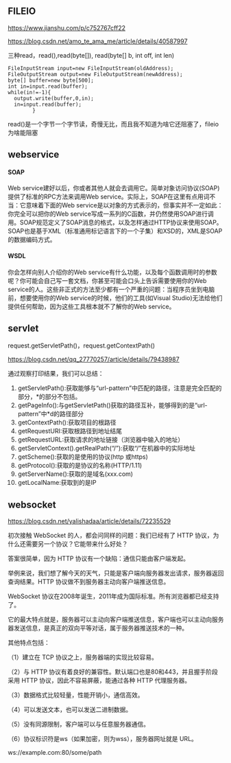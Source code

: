 ## FILEIO

https://www.jianshu.com/p/c752767cff22

https://blog.csdn.net/amo_te_ama_me/article/details/40587997

三种read，read(),read(byte[]), read(byte[] b, int off, int len)

```
FileInputStream input=new FileInputStream(oldAddress);
FileOutputStream output=new FileOutputStream(newAddress);
byte[] buffer=new byte[500];
int in=input.read(buffer);
while(in!=-1){
  output.write(buffer,0,in);
  in=input.read(buffer);
        }
```

read()是一个字节一个字节读，奇慢无比，而且我不知道为啥它还阻塞了，fileio为啥能阻塞

## webservice

#### SOAP

Web service建好以后，你或者其他人就会去调用它。简单对象访问协议(SOAP)提供了标准的RPC方法来调用Web service。实际上，SOAP在这里有点用词不当：它意味着下面的Web service是以对象的方式表示的，但事实并不一定如此：你完全可以把你的Web service写成一系列的C函数，并仍然使用SOAP进行调用。SOAP规范定义了SOAP消息的格式，以及怎样通过HTTP协议来使用SOAP。SOAP也是基于XML（标准通用标记语言下的一个子集）和XSD的，XML是SOAP的数据编码方式。

#### WSDL

你会怎样向别人介绍你的Web service有什么功能，以及每个函数调用时的参数呢？你可能会自己写一套文档，你甚至可能会口头上告诉需要使用你的Web service的人。这些非正式的方法至少都有一个严重的问题：当程序员坐到电脑前，想要使用你的Web service的时候，他们的工具(如Visual Studio)无法给他们提供任何帮助，因为这些工具根本就不了解你的Web service。


## servlet
request.getServletPath()，request.getContextPath()

https://blog.csdn.net/qq_27770257/article/details/79438987

通过观察打印结果，我们可以总结： 
1. getServletPath():获取能够与“url-pattern”中匹配的路径，注意是完全匹配的部分，*的部分不包括。 
2. getPageInfo():与getServletPath()获取的路径互补，能够得到的是“url-pattern”中*d的路径部分 
3. getContextPath():获取项目的根路径 
4. getRequestURI:获取根路径到地址结尾 
5. getRequestURL:获取请求的地址链接（浏览器中输入的地址） 
6. getServletContext().getRealPath(“/”):获取“/”在机器中的实际地址 
7. getScheme():获取的是使用的协议(http 或https) 
8. getProtocol():获取的是协议的名称(HTTP/1.11) 
9. getServerName():获取的是域名(xxx.com) 
10. getLocalName:获取到的是IP




## websocket

https://blog.csdn.net/yalishadaa/article/details/72235529

初次接触 WebSocket 的人，都会问同样的问题：我们已经有了 HTTP 协议，为什么还需要另一个协议？它能带来什么好处？

答案很简单，因为 HTTP 协议有一个缺陷：通信只能由客户端发起。

举例来说，我们想了解今天的天气，只能是客户端向服务器发出请求，服务器返回查询结果。HTTP 协议做不到服务器主动向客户端推送信息。

WebSocket 协议在2008年诞生，2011年成为国际标准。所有浏览器都已经支持了。

它的最大特点就是，服务器可以主动向客户端推送信息，客户端也可以主动向服务器发送信息，是真正的双向平等对话，属于服务器推送技术的一种。

其他特点包括：

（1）建立在 TCP 协议之上，服务器端的实现比较容易。

（2）与 HTTP 协议有着良好的兼容性。默认端口也是80和443，并且握手阶段采用 HTTP 协议，因此不容易屏蔽，能通过各种 HTTP 代理服务器。

（3）数据格式比较轻量，性能开销小，通信高效。

（4）可以发送文本，也可以发送二进制数据。

（5）没有同源限制，客户端可以与任意服务器通信。

（6）协议标识符是ws（如果加密，则为wss），服务器网址就是 URL。

ws://example.com:80/some/path
